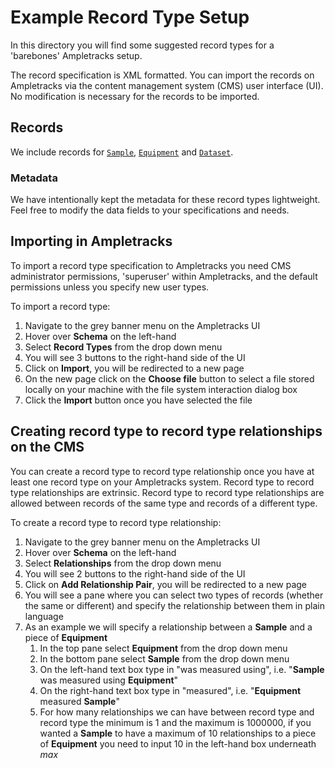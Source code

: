 # Example Record Type Setup

In this directory you will find some suggested record types for a 'barebones' Ampletracks setup.

The record specification is XML formatted. You can import the records on Ampletracks via the content management system (CMS) user interface (UI). No modification is necessary for the records to be imported.

## Records

We include records for [`Sample`](./record_types/RecordTypeStructure-Sample_20231031.xml), [`Equipment`](./record_types/RecordTypeStructure-Equipment_20231031.xml) and [`Dataset`](./record_types/RecordTypeStructure-Dataset_20231031.xml).

### Metadata

We have intentionally kept the metadata for these record types lightweight. Feel free to modify the data fields to your specifications and needs.

## Importing in Ampletracks

To import a record type specification to Ampletracks you need CMS administrator permissions, 'superuser' within Ampletracks, and the default permissions unless you specify new user types.

To import a record type:

1. Navigate to the grey banner menu on the Ampletracks UI
2. Hover over **Schema** on the left-hand
3. Select **Record Types** from the drop down menu
4. You will see 3 buttons to the right-hand side of the UI
5. Click on **Import**, you will be redirected to a new page
6. On the new page click on the **Choose file** button to select a file stored locally on your machine with the file system interaction dialog box
7. Click the **Import** button once you have selected the file

## Creating record type to record type relationships on the CMS

You can create a record type to record type relationship once you have at least one record type on your Ampletracks system. Record type to record type relationships are extrinsic. Record type to record type relationships are allowed between records of the same type and records of a different type.

To create a record type to record type relationship:

1. Navigate to the grey banner menu on the Ampletracks UI
2. Hover over **Schema** on the left-hand
3. Select **Relationships** from the drop down menu
4. You will see 2 buttons to the right-hand side of the UI
5. Click on **Add Relationship Pair**, you will be redirected to a new page
6. You will see a pane where you can select two types of records (whether the same or different) and specify the relationship between them in plain language
7. As an example we will specify a relationship between a **Sample** and a piece of **Equipment**
   1. In the top pane select **Equipment** from the drop down menu
   2. In the bottom pane select **Sample** from the drop down menu
   3. On the left-hand text box type in "was measured using", i.e. "**Sample** was measured using **Equipment**"
   4. On the right-hand text box type in "measured", i.e. "**Equipment** measured **Sample**"
   5. For how many relationships we can have between record type and record type the minimum is 1 and the maximum is 1000000, if you wanted a **Sample** to have a maximum of 10 relationships to a piece of **Equipment** you need to input 10 in the left-hand box underneath *max*